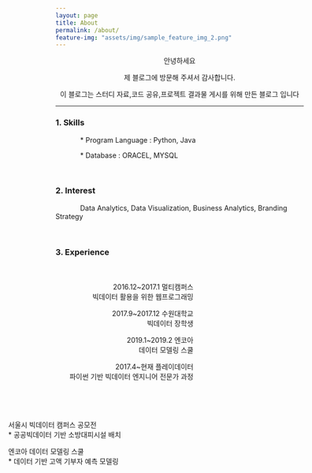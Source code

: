 ```yaml
---
layout: page
title: About
permalink: /about/
feature-img: "assets/img/sample_feature_img_2.png"
---
```


<style>
.text{text-indent: 50px;}
#jb-sidebar{width: 260px;padding: 20px;margin-bottom: 10px;float: left;border: 0px;text-align: right;}
#jb-content{width: 580px;padding: 20px;margin-bottom: 10px;float: right;border: 0px;}
@media ( min-width: 481px )
{
  #jb-sidebar { width: 260px; float: left; }
  #jb-content { width: 580px; float: right; }
}
</style>


<center>

<p>안녕하세요 </p>

<p>제 블로그에 방문해 주셔서 감사합니다.</p>

<p>이 블로그는 스터디 자료,코드 공유,프로젝트 결과물 게시를 위해 만든 블로그 입니다 </p>

</center>

---------------------------

<h3>1. Skills</h3>

 <p class="text"> * Program Language : Python, Java</p>

 <p class="text"> * Database : ORACEL, MYSQL</p>

<br>

<h3>2. Interest</h3>


   <p class="text"> Data Analytics, Data Visualization, Business Analytics, Branding Strategy </p>

<br>

<h3>3. Experience</h3>

<div id="jb-sidebar">
	<p> 2016.12~2017.1  멀티캠퍼스<br> 빅데이터 활용을 위한 웹프로그래밍 </p>
    <p>2017.9~2017.12  수원대학교<br> 빅데이터 장학생 </p>
    <p>2019.1~2019.2   엔코아<br> 데이터 모델링 스쿨 </p>
    <p>2017.4~현재    플레이데이터<br> 파이썬 기반 빅데이터 엔지니어 전문가 과정 </p>
</div>

<br><br><br><br><br>

</div>

<div id="jb-content">
    <p>서울시 빅데이터 캠퍼스 공모전<br>
	* 공공빅데이터 기반 소방대피시설 배치</p>
  <p>엔코아 데이터 모델링 스쿨<br>
* 데이터 기반 고액 기부자 예측 모델링</p>

</div>
